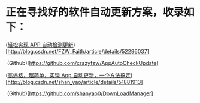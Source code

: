 # 正在寻找好的软件自动更新方案，收录如下：

([轻松实现 APP 自动检测更新](http://blog.csdn.net/fzw_faith/article/details/52296037))[http://blog.csdn.net/FZW_Faith/article/details/52296037]

​	(Github)[https://github.com/crazyfzw/AppAutoCheckUpdate]

([高逼格，超简单，实现 App 自动更新，一个方法搞定](http://blog.csdn.net/shan_yao/article/details/51881913))[http://blog.csdn.net/shan_yao/article/details/51881913]

​	(Github)[https://github.com/shanyao0/DownLoadManager]

